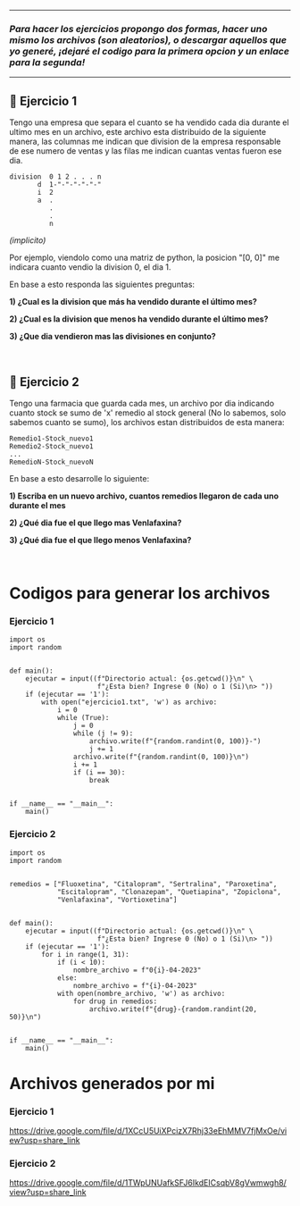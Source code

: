 
---
### _Para hacer los ejercicios propongo dos formas, hacer uno mismo los archivos (son aleatorios), o descargar aquellos que yo generé, ¡dejaré el codigo para la primera opcion y un enlace para la segunda!_
---

## 🥑 **Ejercicio 1**

Tengo una empresa que separa el cuanto se ha vendido cada dia durante el ultimo mes en un archivo, este archivo esta distribuido de la siguiente manera, las columnas me indican que division de la empresa responsable de ese numero de ventas y las filas me indican cuantas ventas fueron ese dia.

```
division  0 1 2 . . . n 
       d  1-"-"-"-"-"-" 
       i  2
       a  .  
          .
          .
          n
```
_(implicito)_

Por ejemplo, viendolo como una matriz de python, la posicion "[0, 0]" me indicara cuanto vendio la division 0, el dia 1.

En base a esto responda las siguientes preguntas:

**1) ¿Cual es la division que más ha vendido durante el último mes?**

**2) ¿Cual es la division que menos ha vendido durante el último mes?**

**3) ¿Que dia vendieron mas las divisiones en conjunto?**

<br/>

## 🥑 **Ejercicio 2**

Tengo una farmacia que guarda cada mes, un archivo por dia indicando cuanto stock se sumo de 'x' remedio al stock general (No lo sabemos, solo sabemos cuanto se sumo), los archivos estan distribuidos de esta manera:

```
Remedio1-Stock_nuevo1
Remedio2-Stock_nuevo1
...
RemedioN-Stock_nuevoN
```

En base a esto desarrolle lo siguiente:

**1) Escriba en un nuevo archivo, cuantos remedios llegaron de cada uno durante el mes**

**2) ¿Qué dia fue el que llego mas Venlafaxina?**

**3) ¿Qué dia fue el que llego menos Venlafaxina?**

<br/>

# **Codigos para generar los archivos**

### **Ejercicio 1**

```
import os
import random


def main():
    ejecutar = input((f"Directorio actual: {os.getcwd()}\n" \
                      f"¿Esta bien? Ingrese 0 (No) o 1 (Si)\n> "))
    if (ejecutar == '1'): 
        with open("ejercicio1.txt", 'w') as archivo:
            i = 0
            while (True):
                j = 0
                while (j != 9):
                    archivo.write(f"{random.randint(0, 100)}-")
                    j += 1
                archivo.write(f"{random.randint(0, 100)}\n")
                i += 1
                if (i == 30):
                    break


if __name__ == "__main__":
    main()
```

### **Ejercicio 2**

```
import os
import random


remedios = ["Fluoxetina", "Citalopram", "Sertralina", "Paroxetina",
            "Escitalopram", "Clonazepam", "Quetiapina", "Zopiclona",
            "Venlafaxina", "Vortioxetina"]


def main():
    ejecutar = input((f"Directorio actual: {os.getcwd()}\n" \
                      f"¿Esta bien? Ingrese 0 (No) o 1 (Si)\n> "))
    if (ejecutar == '1'):
        for i in range(1, 31):
            if (i < 10):
                nombre_archivo = f"0{i}-04-2023" 
            else:
                nombre_archivo = f"{i}-04-2023"
            with open(nombre_archivo, 'w') as archivo:
                for drug in remedios:
                    archivo.write(f"{drug}-{random.randint(20, 50)}\n")


if __name__ == "__main__":
    main()
```

# **Archivos generados por mi**

### **Ejercicio 1**

https://drive.google.com/file/d/1XCcU5UiXPcizX7Rhj33eEhMMV7fjMxOe/view?usp=share_link

### **Ejercicio 2**

https://drive.google.com/file/d/1TWpUNUafkSFJ6IkdEICsqbV8gVwmwgh8/view?usp=share_link